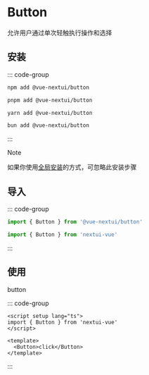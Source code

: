# Button
允许用户通过单次轻触执行操作和选择

## 安装
::: code-group
```sh [npm]
npm add @vue-nextui/button
```
```sh [pnpm]
pnpm add @vue-nextui/button
```
```sh [yarn]
yarn add @vue-nextui/button
```
```sh [bun]
bun add @vue-nextui/button
```
:::

> [!NOTE]
> 如果你使用[全局安装](/guide/installation#全局安装)的方式，可忽略此安装步骤

## 导入
::: code-group
```js [按需导入]
import { Button } from '@vue-nextui/button'
```
```js [全局导入]
import { Button } from 'nextui-vue'
```
:::

## 使用

<NButton>button</NButton>

::: code-group
```vue [示例代码]
<script setup lang="ts">
import { Button } from 'nextui-vue'
</script>

<template>
  <Button>click</Button>
</template>
```
:::
